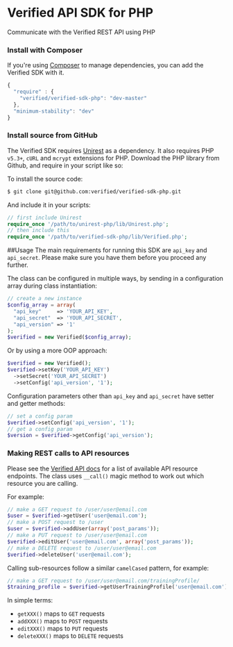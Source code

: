 Verified API SDK for PHP
================

Communicate with the Verified REST API using PHP

### Install with Composer
If you're using [Composer](https://github.com/composer/composer) to manage
dependencies, you can add the Verified SDK with it.

```javascript
{
  "require" : {
    "verified/verified-sdk-php": "dev-master"
  },
  "minimum-stability": "dev"
}
```

### Install source from GitHub
The Verified SDK requires [Unirest](https://github.com/Mashape/unirest-php) as a dependency.
It also requires PHP `v5.3+`, `cURL` and `mcrypt` extensions for PHP. Download the PHP library from Github, and require in your script like so:

To install the source code:

```bash
$ git clone git@github.com:verified/verified-sdk-php.git
```

And include it in your scripts:

```php
// first include Unirest
require_once '/path/to/unirest-php/lib/Unirest.php';
// then include this
require_once '/path/to/verified-sdk-php/lib/Verified.php';
```

##Usage
The main requirements for running this SDK are `api_key` and `api_secret`. Please make sure you have them before you proceed any further.

The class can be configured in multiple ways,
by sending in a configuration array during class instantiation:
```php
// create a new instance
$config_array = array(
  "api_key"     => 'YOUR_API_KEY',
  "api_secret"  => 'YOUR_API_SECRET',
  "api_version" => '1'
);
$verified = new Verified($config_array);
```
Or by using a more OOP approach:
```php
$verified = new Verified();
$verified->setKey('YOUR_API_KEY')
  ->setSecret('YOUR_API_SECRET')
  ->setConfig('api_version', '1');
```

Configuration parameters other than `api_key` and `api_secret` have setter and getter methods:
```php
// set a config param
$verified->setConfig('api_version', '1');
// get a config param
$version = $verified->getConfig('api_version');
```
### Making REST calls to API resources
Please see the [Verified API docs](http://docs.verifiedapi.org/) for a list of available API resource endpoints. The class uses `__call()` magic method to work out which resource you are calling.

For example:
```php
// make a GET request to /user/user@email.com
$user = $verified->getUser('user@email.com');
// make a POST request to /user
$user = $verified->addUser(array('post_params'));
// make a PUT request to /user/user@email.com
$verified->editUser('user@email.com', array('post_params'));
// make a DELETE request to /user/user@email.com
$verified->deleteUser('user@email.com');
```

Calling sub-resources follow a similar `camelCased` pattern, for example:
```php
// make a GET request to /user/user@email.com/trainingProfile/
$training_profile = $verified->getUserTrainingProfile('user@email.com');
```
In simple terms:
- `getXXX()` maps to `GET` requests
- `addXXX()` maps to `POST` requests
- `editXXX()` maps to `PUT` requests
- `deleteXXX()` maps to `DELETE` requests
